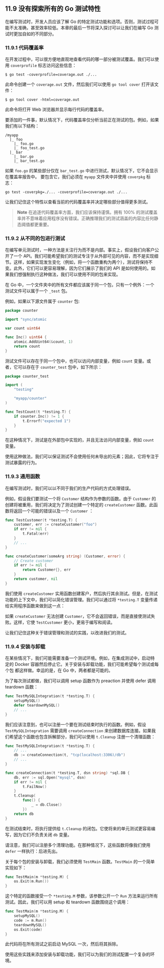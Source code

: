 ## 11.9 没有探索所有的 Go 测试特性

在编写测试时，开发人员应该了解 Go 的特定测试功能和选项。否则，测试过程可能不太准确，甚至效率较低。本章的最后一节将深入探讨可以让我们在编写 Go 测试时更加自如的不同部分。

### 11.9.1 代码覆盖率

在开发过程中，可以很方便地直观地查看代码的哪一部分被测试覆盖。我们可以使用 `coverprofile` 标志访问这些信息：

```shell
$ go test -coverprofile=coverage.out ./...
```

此命令创建一个 `coverage.out` 文件，然后我们可以使用 `go tool cover` 打开该文件：

```shell
$ go tool cover -html=coverage.out
```

此命令将打开 Web 浏览器并显示每行代码的覆盖率。

要添加的一件事，默认情况下，代码覆盖率仅分析当前正在测试的包。例如，如果我们有以下结构：

```shell
/myapp
  |_ foo
    |_ foo.go
    |_ foo_test.go
  |_ bar
    |_ bar.go
    |_ bar_test.go
```

如果 `foo.go` 的某些部分仅在 `bar_test.go` 中进行测试，默认情况下，它不会显示在覆盖率报告中。 要包含它，我们必须在 `myapp` 文件夹中并使用 `coverpkg` 标志：

```shell
go test -coverpkg=./... -coverprofile=coverage.out ./...
```

让我们记住这个特性以查看当前的代码覆盖率并决定哪些部分值得更多测试。

> **Note** 在追逐代码覆盖率方面，我们应该保持谨慎。拥有 100% 的测试覆盖率并不意味着应用程序没有错误。正确推理我们的测试涵盖的内容比任何静态阈值都更重要。

### 11.9.2 从不同的包进行测试

在编写单元测试时，一种方法是关注行为而不是内部。事实上，假设我们向客户公开了一个 API。我们可能希望我们的测试专注于从外部可见的内容，而不是实现细节。这样，如果实现发生变化（例如，将一个函数重构为两个），测试将保持不变。此外，它们可以更容易理解，因为它们展示了我们的 API 是如何使用的。如果我们想强制执行这种做法，我们可以使用不同的包来实现。

在 Go 中，一个文件夹中的所有文件都应该属于同一个包，只有一个例外：一个 测试文件可以属于一个 `_test` 包。

例如，如果以下源文件属于 `counter` 包:

```go
package counter

import "sync/atomic

var count uint64

func Inc() uint64 {
	atomic.AddUint64(&count, 1)
	return count
}
```

测试文件可以存在于同一个包中，也可以访问内部变量，例如 `count` 变量。或者，它可以存在于 `counter_test` 包中，如下所示：

```go
package counter_test

import (
    "testing"

    "myapp/counter"
)

func TestCount(t *testing.T) {
    if counter.Inc() != 1 {
        t.Errorf("expected 1")
    }
}
```

在这种情况下，测试是在外部包中实现的，并且无法访问内部变量，例如 `count` 变量。

使用这种做法，我们可以保证测试不会使用任何未导出的元素；因此，它将专注于 测试暴露的行为。

### 11.9.3 通用函数

在编写测试时，我们可以以不同于我们的生产代码的方式处理错误。

例如，假设我们要测试一个将 `Customer` 结构作为参数的函数。由于 `Customer` 的创建将被重用，我们将决定为了测试创建一个特定的 `createCustomer` 函数。此函数将返回一个可能的错误以及一个 `Customer` ：

```go
func TestCustomer(t *testing.T) {
    customer, err := createCustomer("foo")
    if err != nil {
        t.Fatal(err)
    }
    // ...
}

func createCustomer(someArg string) (Customer, error) {
    // Create customer
    if err != nil {
        return Customer{}, err
    }
    return customer, nil
}
```

我们使用 `createCustomer` 实用函数创建客户，然后执行其余测试。但是，在测试功能的上下文中，我们可以简化错误管理。我们可以通过将 `*testing.T` 变量传递给实用程序函数来做到这一点：

如果 `createCustomer` 无法创建 `Customer`，它不会返回错误，而是直接使测试失败。这样，它使 `TestCustomer` 更小，更易于编写和阅读。

让我们记住这种关于错误管理和测试的实践，以改进我们的测试。

### 11.9.4 安装与卸载

在某些情况下，我们可能需要准备一个测试环境。例如，在集成测试中，启动特 定的 Docker 容器然后停止它。关于安装与卸载功能，我们可能希望每个测试或每个包 都这样做。幸运的是，在 Go 中，两者都是可能的。

为了每次测试都做，我们可以调用 setup 函数作为 preaction 并使用 defer 调用 teardown 函数：

```go
func TestMySQLIntegration(t *testing.T) {
    setupMySQL()
    defer teardownMySQL()
    // ...
}
```

我们应该注意到，也可以注册一个要在测试结束时执行的函数。例如，假设 `TestMySQLIntegration` 需要调用 `createConnection` 来创建数据库连接。如果我们希望这个函数也包含拆解部分，我们可以使用 `t.Cleanup` 注册一个清理函数：

```go
func TestMySQLIntegration(t *testing.T) {
    // ...
    db := createConnection(t, "tcp(localhost:3306)/db")
    // ...
}

func createConnection(t *testing.T, dsn string) *sql.DB {
    db, err := sql.Open("mysql", dsn)
    if err != nil {
        t.FailNow()
    }
    t.Cleanup(
        func() {
            _ = db.Close()
        })
    return db
}
```

在测试结束时，将执行提供给 `t.Cleanup` 的闭包。它使将来的单元测试更容易编写，因为它们不负责关闭 `db` 变量。

请注意，我们可以注册多个清理功能。在那种情况下，这些函数将像我们使用 `defer` 一样执行：后进先出。

关于每个包的安装与卸载，我们必须使用 `TestMain` 函数。`TestMain` 的一个简单实现如下：

```go
func TestMain(m *testing.M) {
    os.Exit(m.Run())
}
```

这个特定的函数接受一个 `*testing.M` 参数，该参数公开一个 `Run` 方法来运行所有测试。因此，我们可以用 setup 和 teardown 函数围绕这个调用：

```go
func TestMain(m *testing.M) {
    setupMySQL()
    code := m.Run()
    teardownMySQL()
    os.Exit(code)
}
```

此代码将在所有测试之前启动 MySQL 一次，然后将其拆除。

使用这些实践来添加安装与卸载功能，我们可以为我们的测试配置一个复杂的环境。

